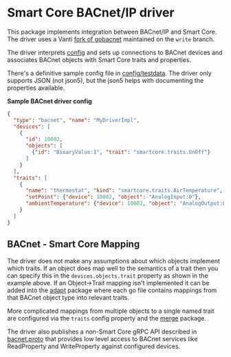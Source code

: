 # Smart Core BACnet/IP driver

This package implements integration between BACnet/IP and Smart Core. The driver uses a
Vanti [fork of gobacnet](https://github.com/vanti-dev/gobacnet/tree/write) maintained on the `write` branch.

The driver interprets [config](./config/root.go) and sets up connections to BACnet devices and associates BACnet objects
with Smart Core traits and properties.

There's a definitive sample config file in [config/testdata](./config/testdata/sample.json5). The driver only supports
JSON (not json5), but the json5 helps with documenting the properties available.

**Sample BACnet driver config**

```json
{
  "type": "bacnet", "name": "MyDriverImpl",
  "devices": [
    {
      "id": 10002,
      "objects": [
        {"id": "BinaryValue:1", "trait": "smartcore.traits.OnOff"}
      ]
    }
  ],
  "traits": [
    {
      "name": "thermostat", "kind": "smartcore.traits.AirTemperature",
      "setPoint": {"device": 10002, "object": "AnalogInput:0"},
      "ambientTemperature": {"device": 10002, "object": "AnalogOutput:0"}
    }
  ]
}
```

## BACnet - Smart Core Mapping

The driver does not make any assumptions about which objects implement which traits. If an object does map well to the
semantics of a trait then you can specify this in the `devices.objects.trait` property as shown in the example above. If
an Object->Trait mapping isn't implemented it can be added into the [adapt](adapt) package where each go file contains
mappings from that BACnet object type into relevant traits.

More complicated mappings from multiple objects to a single named trait are configured via the `traits` config property
and the [merge](merge) package.

The driver also publishes a non-Smart Core gRPC API described in [bacnet.proto](rpc/bacnet.proto) that provides low
level access to BACnet services like ReadProperty and WriteProperty against configured devices.
